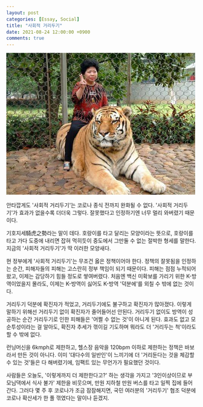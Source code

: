 ```yaml
---
layout: post
categories: [Essay, Social]
title: "사회적 거리두기"
date: 2021-08-24 12:00:00 +0900
comments: true
---
```


![티란데 위스퍼윈드](/assets/images/210824-1.jpg)

안타깝게도 '사회적 거리두기'는 코로나 종식 전까지 완화될 수 없다. '사회적 거리두기'가 효과가 없을수록 더더욱 그렇다. 잘못했다고 인정하기엔 너무 멀리 와버렸기 때문이다.

기호지세騎虎之勢라는 말이 데다. 호랑이를 타고 달리는 모양이라는 뜻으로, 호랑이를 타고 가다 도중에 내리면 잡혀 먹히듯이 중도에서 그만둘 수 없는 절박한 형세를 말한다. 지금의 '사회적 거리두기'가 딱 이러한 모양새다.

현 정부에게 '사회적 거리두기'는 무조건 옳은 정책이어야 한다. 정책의 잘못됨을 인정하는 순간, 피해자들의 피해는 고스란히 정부 책임이 되기 때문이다. 피해는 점점 누적되어 왔고, 이제는 감당하기 힘들 정도로 쌓여버렸다. 처음엔 백신 미확보를 가리기 위한 K-방역이었을지 몰라도, 이제는 K-방역이 싫어도 K-방역 '덕분에'를 외칠 수 밖에 없는 것이다.

거리두기 덕분에 확진자가 적었고, 거리두기에도 불구하고 확진자가 많아졌다. 이렇게 말하기 위해선 거리두기 없이 확진자가 줄어들어선 안된다. 거리두기 없이도 방역이 성공하는 순간 거리두기로 인한 피해들은 '어쩔 수 없는 것'이 아니게 된다. 효과도 없고 모순투성이라는 걸 알아도, 확진자 추세가 꺾이길 기도하며 뭐라도 더 '거리두는 척'이라도 할 수 밖에 없다.

런닝머신을 6kmph로 제한하고, 헬스장 음악을 120bpm 이하로 제한하는 정책은 바보라서 만든 것이 아니다. 이미 '대다수의 일반인'이 느끼기에 더 '거리둔다는 것을 체감할 수 있는 것'들은 다 해버렸기에, 임팩트 있는 무언가가 필요했던 것이다.

사람들은 오늘도, '이렇게까지 더 제한한다고?' 하는 생각을 가지고 '3인이상이므로 부모님댁에서 식사 불가' 제한을 비웃으며, 만원 지하철 만원 버스를 타고 일찍 집에 들어간다. 그러다 몇 주 후 코로나가 조금 잠잠해지면, 국민 여러분의 '거리두기' 협조 덕분에 코로나 확산세가 한 풀 꺾였다는 말이나 듣겠지.
